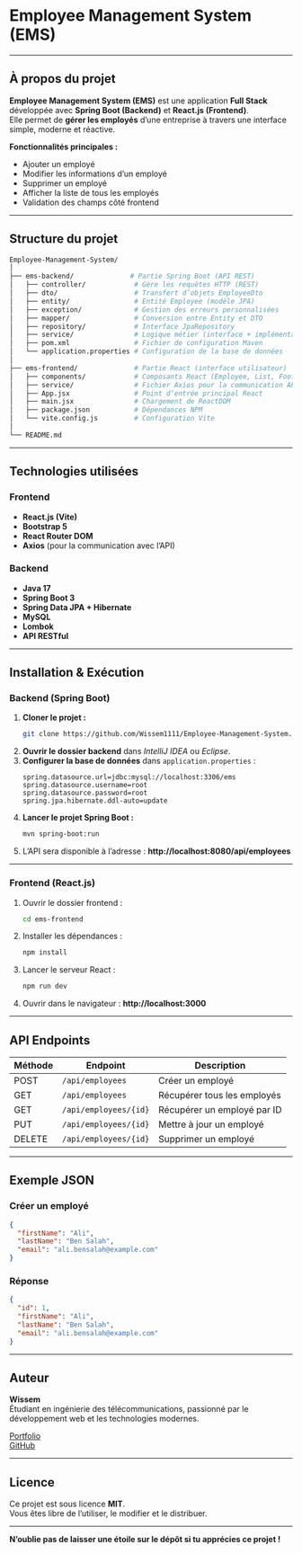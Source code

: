 #  Employee Management System (EMS)

---

##  À propos du projet

**Employee Management System (EMS)** est une application **Full Stack** développée avec **Spring Boot (Backend)** et **React.js (Frontend)**.  
Elle permet de **gérer les employés** d’une entreprise à travers une interface simple, moderne et réactive.

 **Fonctionnalités principales :**
-  Ajouter un employé  
-  Modifier les informations d’un employé  
-  Supprimer un employé  
-  Afficher la liste de tous les employés  
-  Validation des champs côté frontend  

---

##  Structure du projet

```bash
Employee-Management-System/
│
├── ems-backend/              # Partie Spring Boot (API REST)
│   ├── controller/            # Gère les requêtes HTTP (REST)
│   ├── dto/                   # Transfert d’objets EmployeeDto
│   ├── entity/                # Entité Employee (modèle JPA)
│   ├── exception/             # Gestion des erreurs personnalisées
│   ├── mapper/                # Conversion entre Entity et DTO
│   ├── repository/            # Interface JpaRepository
│   ├── service/               # Logique métier (interface + implémentation)
│   ├── pom.xml                # Fichier de configuration Maven
│   └── application.properties # Configuration de la base de données
│
├── ems-frontend/              # Partie React (interface utilisateur)
│   ├── components/            # Composants React (Employee, List, Footer, Header)
│   ├── service/               # Fichier Axios pour la communication API
│   ├── App.jsx                # Point d’entrée principal React
│   ├── main.jsx               # Chargement de ReactDOM
│   ├── package.json           # Dépendances NPM
│   └── vite.config.js         # Configuration Vite
│
└── README.md
```

---

##  Technologies utilisées

###  Frontend
-  **React.js (Vite)**
-  **Bootstrap 5**
-  **React Router DOM**
-  **Axios** (pour la communication avec l’API)

###  Backend
-  **Java 17**
-  **Spring Boot 3**
-  **Spring Data JPA + Hibernate**
-  **MySQL**
-  **Lombok**
-  **API RESTful**

---

##  Installation & Exécution

###  Backend (Spring Boot)

1. **Cloner le projet :**
   ```bash
   git clone https://github.com/Wissem1111/Employee-Management-System.git
   ```
2. **Ouvrir le dossier backend** dans *IntelliJ IDEA* ou *Eclipse*.
3. **Configurer la base de données** dans `application.properties` :
   ```properties
   spring.datasource.url=jdbc:mysql://localhost:3306/ems
   spring.datasource.username=root
   spring.datasource.password=root
   spring.jpa.hibernate.ddl-auto=update
   ```
4. **Lancer le projet Spring Boot :**
   ```bash
   mvn spring-boot:run
   ```
5. L’API sera disponible à l’adresse : **http://localhost:8080/api/employees**

---

### Frontend (React.js)

1. Ouvrir le dossier frontend :
   ```bash
   cd ems-frontend
   ```
2. Installer les dépendances :
   ```bash
   npm install
   ```
3. Lancer le serveur React :
   ```bash
   npm run dev
   ```
4. Ouvrir dans le navigateur : **http://localhost:3000**

---

## API Endpoints

| Méthode | Endpoint              | Description                       |
|----------|----------------------|-----------------------------------|
| POST     | `/api/employees`     |  Créer un employé                 |
| GET      | `/api/employees`     |  Récupérer tous les employés      |
| GET      | `/api/employees/{id}`|  Récupérer un employé par ID      |
| PUT      | `/api/employees/{id}`|  Mettre à jour un employé         |
| DELETE   | `/api/employees/{id}`|  Supprimer un employé             |

---

##  Exemple JSON

### Créer un employé
```json
{
  "firstName": "Ali",
  "lastName": "Ben Salah",
  "email": "ali.bensalah@example.com"
}
```

### Réponse
```json
{
  "id": 1,
  "firstName": "Ali",
  "lastName": "Ben Salah",
  "email": "ali.bensalah@example.com"
}
```

---

## Auteur

 **Wissem**  
Étudiant en ingénierie des télécommunications, passionné par le développement web et les technologies modernes.  

 [Portfolio](https://wissembagga.vercel.app/)  
 [GitHub](https://github.com/Wissem1111)

---

##  Licence

Ce projet est sous licence **MIT**.  
Vous êtes libre de l’utiliser, le modifier et le distribuer.

---

**N’oublie pas de laisser une étoile sur le dépôt si tu apprécies ce projet !**
